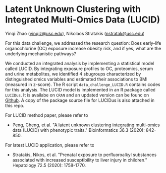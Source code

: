 #  Latent Unknown Clustering with Integrated Multi-Omics Data (LUCID) 
  
Yinqi Zhao (yinqiz@usc.edu), Nikolaos Stratakis (nstratak@usc.edu)

For this data challenge, we addressed the research question: Does early-life organochlorine (OC) exposure increase obesity risk, and if yes, what are the underlying mechanistic pathways?

We conducted an integrated analysis by implementing a statistical model called LUCID. By integrating exposure profiles to OC, proteomics, serum and urine metabolites, we identified 4 sbugroups characterized by distinguished omics variables and estimated their associations to BMI (measured in z-score). The R script `data_challenge_LUCID.R` contains codes for this analysis. The LUCID model is implemented in an R package called `LUCIDus`. It is availabe on `CRAN` and an updated version can be founc on [Github](https://github.com/USCbiostats/LUCIDus/tree/stable-v1). A copy of the package source file for LUCIDus is also attached in this repo.

For LUCID method paper, please refer to 
+ Peng, Cheng, et al. "A latent unknown clustering integrating multi-omics data (LUCID) with phenotypic traits." Bioinformatics 36.3 (2020): 842-850.

For latest LUCID application, please refer to 
+ Stratakis, Nikos, et al. "Prenatal exposure to perfluoroalkyl substances associated with increased susceptibility to liver injury in children." Hepatology 72.5 (2020): 1758-1770.